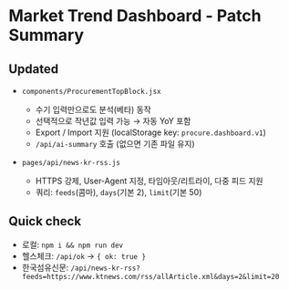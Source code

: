 # Market Trend Dashboard - Patch Summary

## Updated
- `components/ProcurementTopBlock.jsx`
  - 수기 입력만으로도 분석(베타) 동작
  - 선택적으로 작년값 입력 가능 → 자동 YoY 포함
  - Export / Import 지원 (localStorage key: `procure.dashboard.v1`)
  - `/api/ai-summary` 호출 (없으면 기존 파일 유지)

- `pages/api/news-kr-rss.js`
  - HTTPS 강제, User-Agent 지정, 타임아웃/리트라이, 다중 피드 지원
  - 쿼리: `feeds`(콤마), `days`(기본 2), `limit`(기본 50)

## Quick check
- 로컬: `npm i && npm run dev`
- 헬스체크: `/api/ok` → `{ ok: true }`
- 한국섬유신문: `/api/news-kr-rss?feeds=https://www.ktnews.com/rss/allArticle.xml&days=2&limit=20`
